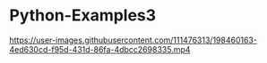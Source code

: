 # Python-Examples3


https://user-images.githubusercontent.com/111476313/198460163-4ed630cd-f95d-431d-86fa-4dbcc2698335.mp4

